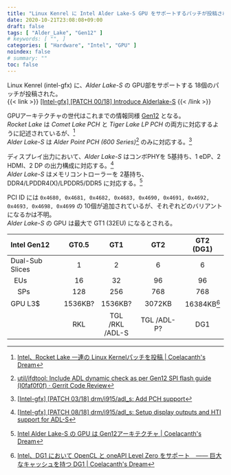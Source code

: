 ```yaml
---
title: "Linux Kenrel に Intel Alder Lake-S GPU をサポートするパッチが投稿される"
date: 2020-10-21T23:08:08+09:00
draft: false
tags: [ "Alder_Lake", "Gen12" ]
# keywords: [ "", ]
categories: [ "Hardware", "Intel", "GPU" ]
noindex: false
# summary: ""
toc: false
---
```


Linux Kenrel (intel-gfx) に、*Alder Lake-S* の GPU部をサポートする 18個のパッチが投稿された。  
{{< link >}} [[Intel-gfx] [PATCH 00/18] Introduce Alderlake-S](https://lists.freedesktop.org/archives/intel-gfx/2020-October/251057.html) {{< /link >}}

GPUアーキテクチャの世代はこれまでの情報同様 [Gen12](/tags/gen12) となる。  
*Rocket Lake* は *Comet Lake PCH* と *Tiger Lake LP PCH* の両方に対応するように記述されているが、[^rkl]  
*Alder Lake-S* は *Alder Point PCH (600 Series)*[^adp-600] のみに対応する。[^adp]  

[^rkl]: [Intel、Rocket Lake 一連の Linux Kernelパッチを投稿 | Coelacanth's Dream](/posts/2020/05/01/intel-send-kernel-patch-rocketlake/)
[^adp-600]: [util/ifdtool: Include ADL dynamic check as per Gen12 SPI flash guide (I0faf0f0f) · Gerrit Code Review](https://review.coreboot.org/c/coreboot/+/45808)
[^adp]: [[Intel-gfx] [PATCH 03/18] drm/i915/adl_s: Add PCH support](https://lists.freedesktop.org/archives/intel-gfx/2020-October/251060.html)

ディスプレイ出力において、*Alder Lake-S* はコンボPHYを 5基持ち、1 eDP、2 HDMI、2 DP の出力構成に対応する。[^adls-display]  
*Alder Lake-S* はメモリコントローラーを 2基持ち、DDR4/LPDDR4(X)/LPDDR5/DDR5 に対応する。[^adl-mem]  

[^adls-display]: [[Intel-gfx] [PATCH 08/18] drm/i915/adl_s: Setup display outputs and HTI support for ADL-S](https://lists.freedesktop.org/archives/intel-gfx/2020-October/251066.html)
[^adl-mem]: [Intel Alder Lake-S の GPU は Gen12アーキテクチャ | Coelacanth's Dream](/posts/2020/09/14/intel-adls-gen12-gpu/#adls-gt1_adlp-gt2)

PCI ID には `0x4680, 0x4681, 0x4682, 0x4683, 0x4690, 0x4691, 0x4692, 0x4693, 0x4698, 0x4699` の 10個が追加されているが、それぞれどのバリアントになるかは不明。  
*Alder Lake-S* の GPU は最大で GT1 (32EU) になるとされる。  

| Intel Gen12 | GT0.5 | GT1 | GT2 | GT2 (DG1) |
| :-- | :--: | :--: | :--: | :--: |
| Dual-Sub Slices | 1 | 2 | 6 | 6 |
| &ensp;EUs | 16 | 32 | 96 | 96 |
| &ensp;&ensp;SPs | 128 | 256 | 768 | 768 |
| GPU L3$ | 1536KB? | 1536KB? | 3072KB | 16384KB[^dg1-l3] |
| | RKL | TGL /RKL<br>/ADL-S | TGL /ADL-P? | DG1 |

[^dg1-l3]: [Intel、DG1 において OpenCL と oneAPI Level Zero をサポート　―― 巨大なキャッシュを持つ DG1 | Coelacanth's Dream](/posts/2020/06/20/intel-dg1-support-opencl-levelzero/)
